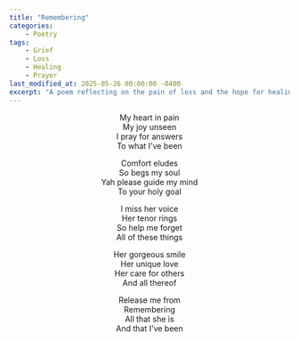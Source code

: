 ```yaml
---
title: "Remembering"
categories:
    - Poetry
tags:
    - Grief
    - Loss
    - Healing
    - Prayer
last_modified_at: 2025-05-26 00:00:00 -0400
excerpt: "A poem reflecting on the pain of loss and the hope for healing through faith."
---
```

<div align="center">

My heart in pain  
My joy unseen  
I pray for answers  
To what I've been  

Comfort eludes  
So begs my soul  
Yah please guide my mind  
To your holy goal  

I miss her voice  
Her tenor rings  
So help me forget  
All of these things  

Her gorgeous smile  
Her unique love  
Her care for others  
And all thereof  

Release me from  
Remembering  
All that she is  
And that I've been  

</div>